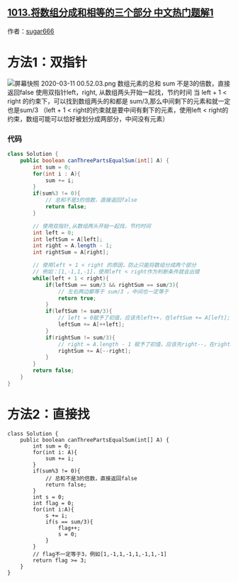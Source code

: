 ## [1013.将数组分成和相等的三个部分 中文热门题解1](https://leetcode.cn/problems/partition-array-into-three-parts-with-equal-sum/solutions/100000/java-shi-yong-shuang-zhi-zhen-by-sugar-31)

作者：[sugar666](https://leetcode.cn/u/sugar666)

# 方法1：双指针

![屏幕快照 2020-03-11 00.52.03.png](https://pic.leetcode-cn.com/f2d46e1c27d179ffe18581813aae885d0d98ed79d7277c835a6108542c742c14-%E5%B1%8F%E5%B9%95%E5%BF%AB%E7%85%A7%202020-03-11%2000.52.03.png)
数组元素的总和 sum 不是3的倍数，直接返回false
使用双指针left，right, 从数组两头开始一起找，节约时间
当 left + 1 < right 的约束下，可以找到数组两头的和都是 sum/3,那么中间剩下的元素和就一定也是sum/3
（left + 1 < right的约束就是要中间有剩下的元素，使用left < right的约束，数组可能可以恰好被划分成两部分，中间没有元素）

### 代码

```java
class Solution {
    public boolean canThreePartsEqualSum(int[] A) {
        int sum = 0;
        for(int i : A){
            sum += i;
        }
        if(sum%3 != 0){
            // 总和不是3的倍数，直接返回false
            return false;
        }

        // 使用双指针,从数组两头开始一起找，节约时间
        int left = 0;
        int leftSum = A[left];
        int right = A.length - 1;
        int rightSum = A[right];

        // 使用left + 1 < right 的原因，防止只能将数组分成两个部分
        // 例如：[1,-1,1,-1]，使用left < right作为判断条件就会出错
        while(left + 1 < right){
            if(leftSum == sum/3 && rightSum == sum/3){
                // 左右两边都等于 sum/3 ，中间也一定等于
                return true;
            }
            if(leftSum != sum/3){
                // left = 0赋予了初值，应该先left++，在leftSum += A[left];
                leftSum += A[++left];
            }
            if(rightSum != sum/3){
                // right = A.length - 1 赋予了初值，应该先right--，在rightSum += A[right];
                rightSum += A[--right];
            }
        }
        return false;  
    }
}
```

# 方法2：直接找
```
class Solution {
    public boolean canThreePartsEqualSum(int[] A) {
        int sum = 0;
        for(int i: A){
            sum += i;
        }
        if(sum%3 != 0){
            // 总和不是3的倍数，直接返回false
            return false;
        }
        int s = 0;
        int flag = 0;
        for(int i:A){
            s += i;
            if(s == sum/3){
                flag++;
                s = 0;
            }
        }
        // flag不一定等于3，例如[1,-1,1,-1,1,-1,1,-1]
        return flag >= 3;
    }
}
```

